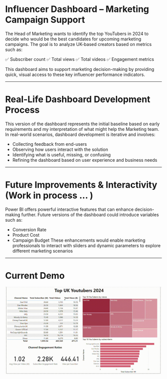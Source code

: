 # Influencer Dashboard – Marketing Campaign Support
The Head of Marketing wants to identify the top YouTubers in 2024 to decide who would be the best candidates for upcoming marketing campaigns. The goal is to analyze UK-based creators based on metrics such as:

✅ Subscriber count
✅ Total views
✅ Total videos
✅ Engagement metrics

This dashboard aims to support marketing decision-making by providing quick, visual access to these key influencer performance indicators.
__________
# Real-Life Dashboard Development Process
 This version of the dashboard represents the initial baseline based on early requirements and my interpretation of what might help the Marketing team.
 In real-world scenarios, dashboard development is iterative and involves:
 - Collecting feedback from end-users
 - Observing how users interact with the solution
 - Identifying what is useful, missing, or confusing
 - Refining the dashboard based on user experience and business needs
________________________
# Future Improvements & Interactivity (Work in process ... )
Power BI offers powerful interactive features that can enhance decision-making further. Future versions of the dashboard could introduce variables such as:
- Conversion Rate
- Product Cost
- Campaign Budget
These enhancements would enable marketing professionals to interact with sliders and dynamic parameters to explore different marketing scenarios
___________________
# Current Demo
![Dashboard Demo](./_assets/images/FredyRojas_PowerBi_project_v1.gif)
